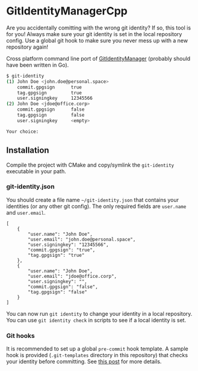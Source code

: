 # GitIdentityManagerCpp

Are you accidentally comitting with the wrong git identity? If so, this tool is for you! Always make sure your git identity is set in the local repository config. Use a global git hook to make sure you never mess up with a new repository again!

Cross platform command line port of [GitIdentityManager](https://github.com/mrexodia/GitIdentityManager) (probably should have been written in Go).

```bash
$ git-identity
(1) John Doe <john.doe@personal.space>
    commit.gpgsign      true
    tag.gpgsign         true
    user.signingkey     12345566
(2) John Doe <jdoe@office.corp>
    commit.gpgsign      false
    tag.gpgsign         false
    user.signingkey     <empty>

Your choice:
```

## Installation

Compile the project with CMake and copy/symlink the `git-identity` executable in your path.

### git-identity.json

You should create a file name `~/git-identity.json` that contains your identities (or any other git config). The only required fields are `user.name` and `user.email`.

```
[
    {
        "user.name": "John Doe",
        "user.email": "john.doe@personal.space",
        "user.signingkey": "12345566",
        "commit.gpgsign": "true",
        "tag.gpgsign": "true"
    },
    {
        "user.name": "John Doe",
        "user.email": "jdoe@office.corp",
        "user.signingkey": "",
        "commit.gpgsign": "false",
        "tag.gpgsign": "false"
    }
]
```

You can now run `git identity` to change your identity in a local repository. You can use `git identity check` in scripts to see if a local identity is set.

### Git hooks

It is recommended to set up a global `pre-commit` hook template. A sample hook is provided (`.git-templates` directory in this repository) that checks your identity before committing. See [this post](https://santexgroup.com/blog/create-a-global-git-hook-to-check-flake8-before-each-commit/) for more details.